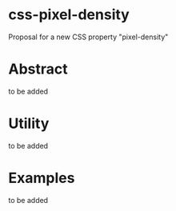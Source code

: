 # css-pixel-density
Proposal for a new CSS property "pixel-density"

# Abstract
to be added 

# Utility
to be added

# Examples
to be added
